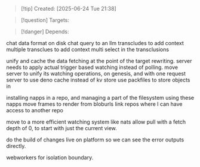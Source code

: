 
>[!tip] Created: [2025-06-24 Tue 21:38]

>[!question] Targets: 

>[!danger] Depends: 

chat data format on disk
chat query to an llm
transcludes to add context
multiple transclues to add context
multi select in the transclusions

unify and cache the data fetching at the point of the target rewriting.
server needs to apply actual trigger based watching instead of polling.
move server to unify its watching operations, on genesis, and with one request
server to use deno cache instead of kv store
use packfiles to store objects in

installing napps in a repo, and managing a part of the filesystem using these napps
move frames to render from bloburls
link repos where I can have access to another repo

move to a more efficient watching system like nats
allow pull with a fetch depth of 0, to start with just the current view.

do the build of changes live on platform so we can see the error outputs directly.

webworkers for isolation boundary.